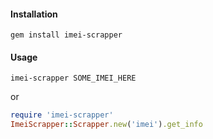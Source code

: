 #### Installation

```
gem install imei-scrapper
```

#### Usage 

```
imei-scrapper SOME_IMEI_HERE
```
or
```ruby
require 'imei-scrapper'
ImeiScrapper::Scrapper.new('imei').get_info
```



